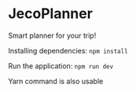 # JecoPlanner
Smart planner for your trip!

Installing dependencies:
`npm install`

Run the application:
`npm run dev`

Yarn command is also usable
